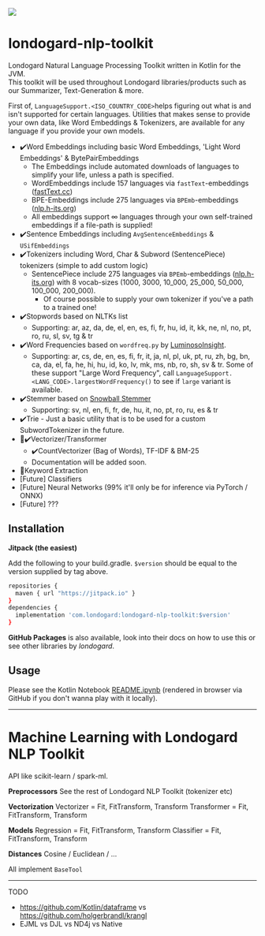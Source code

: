 [![](https://jitpack.io/v/com.londogard/londogard-nlp-toolkit.svg)](https://jitpack.io/#com.londogard/londogard-nlp-toolkit)

# londogard-nlp-toolkit
Londogard Natural Language Processing Toolkit written in Kotlin for the JVM.  
This toolkit will be used throughout Londogard libraries/products such as our Summarizer, Text-Generation & more.

First of, `LanguageSupport.<ISO_COUNTRY_CODE>`helps figuring out what is and isn't supported for certain languages. Utilities that makes sense to provide your own data, like Word Embeddings & Tokenizers, are available for any language if you provide your own models.

- ✔️Word Embeddings including basic Word Embeddings, 'Light Word Embeddings' & BytePairEmbeddings
    - The Embeddings include automated downloads of languages to simplify your life, unless a path is specified.
    - WordEmbeddings include 157 languages via `fastText`-embeddings ([fastText.cc](https://fasttext.cc/docs/en/crawl-vectors.html))
    - BPE-Embeddings include 275 languages via `BPEmb`-embeddings ([nlp.h-its.org](https://nlp.h-its.org/bpemb/))
    - All embeddings support ∞ languages through your own self-trained embeddings if a file-path is supplied!
- ✔️Sentence Embeddings including `AvgSentenceEmbeddings` & `USifEmbeddings`
- ✔️Tokenizers including Word, Char & Subword (SentencePiece) tokenizers (simple to add custom logic)
    - SentencePiece include 275 languages via `BPEmb`-embeddings ([nlp.h-its.org](https://nlp.h-its.org/bpemb/)) with 8 vocab-sizes (1000, 3000, 10_000, 25_000, 50_000, 100_000, 200_000).
        - Of course possible to supply your own tokenizer if you've a path to a trained one!
- ✔️Stopwords based on NLTKs list
    - Supporting: ar, az, da, de, el, en, es, fi, fr, hu, id, it, kk, ne, nl, no, pt, ro, ru, sl, sv, tg & tr
- ✔️Word Frequencies based on `wordfreq.py` by [LuminosoInsight](https://github.com/LuminosoInsight/wordfreq/).
    - Supporting: ar, cs, de, en, es, fi, fr, it, ja, nl, pl, uk, pt, ru, zh, bg, bn, ca, da, el, fa, he, hi, hu, id, ko, lv, mk, ms, nb, ro, sh, sv & tr. Some of these support "Large Word Frequency", call `LanguageSupport.<LANG_CODE>.largestWordFrequency()` to see if `large` variant is available.
- ✔️Stemmer based on [Snowball Stemmer](https://snowballstem.org/)
    - Supporting: sv, nl, en, fi, fr, de, hu, it, no, pt, ro, ru, es & tr
- ✔️Trie - Just a basic utility that is to be used for a custom SubwordTokenizer in the future.
- 🚧✔️Vectorizer/Transformer
    - ✔️CountVectorizer (Bag of Words), TF-IDF & BM-25
    - Documentation will be added soon.
- 🚧Keyword Extraction
- [Future] Classifiers
- [Future] Neural Networks (99% it'll only be for inference via PyTorch / ONNX)
- [Future] ???


## Installation
**Jitpack (the easiest)**

Add the following to your build.gradle. `$version` should be equal to the version supplied by tag above.
```bash
repositories {
  maven { url "https://jitpack.io" }
}
dependencies {
  implementation 'com.londogard:londogard-nlp-toolkit:$version'
}
```

**GitHub Packages** is also available, look into their docs on how to use this or see other libraries by _londogard_.

## Usage

Please see the Kotlin Notebook [README.ipynb](https://github.com/londogard/londogard-nlp-toolkit/blob/main/README.ipynb) (rendered in browser via GitHub if you don't wanna play with it locally).

----

# Machine Learning with Londogard NLP Toolkit
API like scikit-learn / spark-ml.

**Preprocessors**
See the rest of Londogard NLP Toolkit (tokenizer etc)

**Vectorization**
Vectorizer = Fit, FitTransform, Transform
Transformer = Fit, FitTransform, Transform

**Models**
Regression = Fit, FitTransform, Transform
Classifier = Fit, FitTransform, Transform

**Distances**
Cosine / Euclidean / ...

All implement `BaseTool`

----

TODO
- https://github.com/Kotlin/dataframe vs https://github.com/holgerbrandl/krangl
- EJML vs DJL vs ND4j vs Native